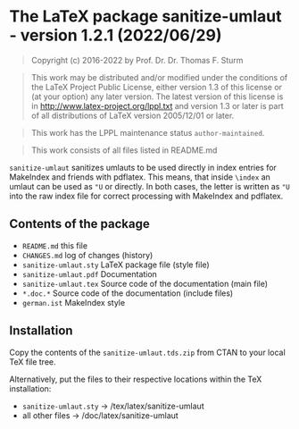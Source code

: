 # The LaTeX package sanitize-umlaut - version 1.2.1 (2022/06/29)


> Copyright (c) 2016-2022 by Prof. Dr. Dr. Thomas F. Sturm <thomas dot sturm at unibw dot de>

> This work may be distributed and/or modified under the
> conditions of the LaTeX Project Public License, either version 1.3
> of this license or (at your option) any later version.
> The latest version of this license is in
>   http://www.latex-project.org/lppl.txt
> and version 1.3 or later is part of all distributions of LaTeX
> version 2005/12/01 or later.

> This work has the LPPL maintenance status `author-maintained`.

> This work consists of all files listed in README.md


`sanitize-umlaut` sanitizes umlauts to be used directly in index entries for
MakeIndex and friends with pdflatex. This means, that inside `\index` an umlaut
can be used as `"U` or directly. In both cases, the letter is written as `"U` into
the raw index file for correct processing with MakeIndex and pdflatex.


## Contents of the package

-  `README.md`                 this file
-  `CHANGES.md`                log of changes (history)
-  `sanitize-umlaut.sty`       LaTeX package file (style file)
-  `sanitize-umlaut.pdf`       Documentation
-  `sanitize-umlaut.tex`       Source code of the documentation (main file)
-  `*.doc.*`                   Source code of the documentation (include files)
-  `german.ist`                MakeIndex style


## Installation

Copy the contents of the `sanitize-umlaut.tds.zip` from CTAN to your local TeX file tree.

Alternatively, put the files to their respective locations within the TeX installation:

-  `sanitize-umlaut.sty`       ->  /tex/latex/sanitize-umlaut
-  all other files             ->  /doc/latex/sanitize-umlaut

